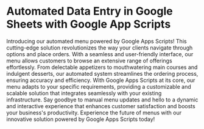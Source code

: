 # Automated Data Entry in Google Sheets with Google App Scripts 
Introducing our automated menu powered by Google Apps Scripts! This cutting-edge solution revolutionizes the way your clients navigate through options and place orders. With a seamless and user-friendly interface, our menu allows customers to browse an extensive range of offerings effortlessly. From delectable appetizers to mouthwatering main courses and indulgent desserts, our automated system streamlines the ordering process, ensuring accuracy and efficiency. With Google Apps Scripts at its core, our menu adapts to your specific requirements, providing a customizable and scalable solution that integrates seamlessly with your existing infrastructure. Say goodbye to manual menu updates and hello to a dynamic and interactive experience that enhances customer satisfaction and boosts your business's productivity. Experience the future of menus with our innovative solution powered by Google Apps Scripts today!
